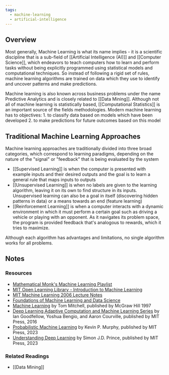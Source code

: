 ```yaml
---
tags:
  - machine-learning
  - artificial-intelligence
---
```

## Overview

Most generally, Machine Learning is what its name implies - it is a scientific discipline that is a sub-field of [[Artificial Intelligence (AI)]] and [[Computer Science]], which endeavors to teach computers how to learn and perform tasks without being explicitly programmed using statistical models and computational techniques. So instead of following a rigid set of rules, machine learning algorithms are trained on data which they use to identify and uncover patterns and make predictions. 

Machine learning is also known across business problems under the name Predictive Analytics and is closely related to [[Data Mining]]. Although not all of machine learning is statistically based, [[Computational Statistics]] is an important source of the fields methodologies.
Modern machine learning has to objectives:
	1. to classify data based on models which have been developed
	2. to make predictions for future outcomes based on this model

## Traditional Machine Learning Approaches
Machine learning approaches are traditionally divided into three broad categories, which correspond to learning paradigms, depending on the nature of the "signal" or "feedback" that is being evaluated by the system
- [[Supervised Learning]] is when the computer is presented with example inputs and their desired outputs and the goal is to learn a general rule that maps inputs to outputs
- [[Unsupervised Learning]] is when no labels are given to the learning algorithm, leaving it on its own to find structure in its inputs. Unsupervised learning can also be a goal in itself (discovering hidden patterns in data) or a means towards an end (feature learning)
- [[Reinforcement Learning]] is when a computer interacts with a dynamic environment in which it must perform a certain goal such as driving a vehicle or playing with an opponent. As it navigates its problem space, the program is provided feedback that's analogous to rewards, which it tries to maximize.

Although each algorithm has advantages and limitations, no single algorithm works for all problems.

## Notes
### Resources
- [Mathematical Monk's Machine Learning Playlist](https://www.youtube.com/playlist?list=PLD0F06AA0D2E8FFBA)
- [MIT Open Learning Library - Introduction to Machine Learning](https://openlearninglibrary.mit.edu/courses/course-v1:MITx+6.036+1T2019/about)
- [MIT Machine Learning 2006 Lecture Notes](https://ocw.mit.edu/courses/6-867-machine-learning-fall-2006/)
- [Foundations of Machine Learning and Data Science](http://www.cs.cmu.edu/~avrim/ML07/)
- [Machine Learning](../assets/books/Machine_Learning_1702482655901_0.pdf) by Tom Mitchell, published by McGraw Hill 1997
- [Deep Learning Adaptive Computation and Machine Learning Series](../assets/books/Deep_Learning_Adaptive_Computation_and_Machine_Learning_Series_by_Ian_Goodfellow_1702482048104_0.pdf) by Ian Goodfellow, Yoshua Bengio, and Aaron Courville, published by MIT Press, 2016
- [Probabilistic Machine Learning](../assets/books/Probabilistic_Machine_Learning_1702480551222_0.pdf) by Kevin P. Murphy, published by MIT Press, 2023
- [Understanding Deep Learning](../assets/books/Understanding_Deep_Learning_1702480749025_0.pdf) by Simon J.D. Prince, published by MIT Press, 2023
### Related Readings
- [[Data Mining]]